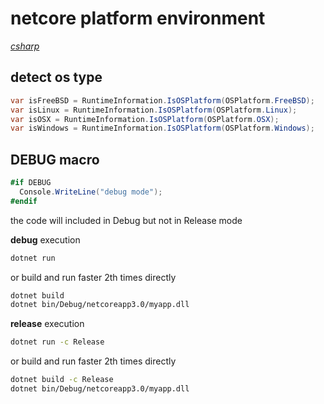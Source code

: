 # netcore platform environment

*[csharp](../README.md#csharp)*

## detect os type

```cs
var isFreeBSD = RuntimeInformation.IsOSPlatform(OSPlatform.FreeBSD);
var isLinux = RuntimeInformation.IsOSPlatform(OSPlatform.Linux);
var isOSX = RuntimeInformation.IsOSPlatform(OSPlatform.OSX);
var isWindows = RuntimeInformation.IsOSPlatform(OSPlatform.Windows);
```

## DEBUG macro

```cs
#if DEBUG
  Console.WriteLine("debug mode");
#endif
```

the code will included in Debug but not in Release mode

**debug** execution

```sh
dotnet run
```

or build and run faster 2th times directly

```sh
dotnet build
dotnet bin/Debug/netcoreapp3.0/myapp.dll
```

**release** execution

```sh
dotnet run -c Release
```

or build and run faster 2th times directly

```sh
dotnet build -c Release
dotnet bin/Debug/netcoreapp3.0/myapp.dll
```

